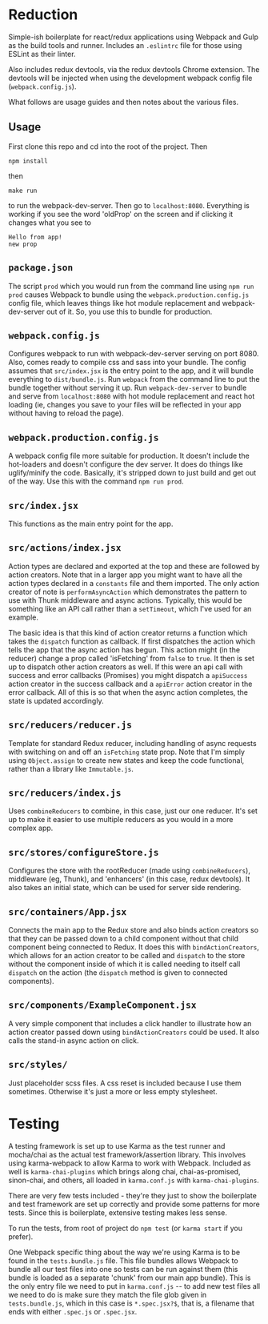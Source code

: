 # Reduction 

Simple-ish boilerplate for react/redux applications using Webpack and Gulp as the build
tools and runner. Includes an `.eslintrc` file for those using ESLint as their linter.

Also includes redux devtools, via the redux devtools Chrome extension. The devtools
will be injected when using the development webpack config file
(`webpack.config.js`).

What follows are usage guides and then notes about the various files. 

## Usage

First clone this repo and cd into the root of the project. Then
```
npm install
```
then
```
make run
```
to run the webpack-dev-server. Then go to `localhost:8080`. Everything is working
if you see the word 'oldProp' on the screen and if clicking it changes what you see to
```
Hello from app!
new prop
```

## `package.json`

The script `prod` which you would run from the command line using `npm run
prod` causes Webpack to bundle using the `webpack.production.config.js` config
file, which leaves things like hot module replacement and webpack-dev-server out of
it. So, you use this to bundle for production.

## `webpack.config.js`

Configures webpack to run with webpack-dev-server serving on port 8080. Also, comes
ready to compile css and sass into your bundle. The config assumes that
`src/index.jsx` is the entry point to the app, and it will bundle everything to
`dist/bundle.js`. Run `webpack` from the command line to put the bundle together
without serving it up. Run `webpack-dev-server` to bundle and serve from
`localhost:8080` with hot module replacement and react hot loading (ie, changes you
save to your files will be reflected in your app without having to reload the
page).

## `webpack.production.config.js`

A webpack config file more suitable for production. It doesn't include the
hot-loaders and doesn't configure the dev server. It does do things like
uglify/minify the code. Basically, it's stripped down to
just build and get out of the way. Use this with the command `npm run prod`.

## `src/index.jsx`

This functions as the main entry point for the app.

## `src/actions/index.jsx`

Action types are declared and exported at the top and these are followed by action
creators. Note that in a larger app you might want to have all the action types
declared in a `constants` file and them imported. The only action creator of note
is `performAsyncAction` which demonstrates the pattern to use with Thunk middleware
and async actions. Typically, this would be something like an API call rather than
a `setTimeout`, which I've used for an example.

The basic idea is that this kind of action creator returns a function which takes
the `dispatch` function as callback. If first dispatches the action which tells the
app that the async action has begun. This action might (in the reducer) change a
prop called 'isFetching' from `false` to `true`. It then is set up to dispatch
other action creators as well. If this were an api call with success and error
callbacks (Promises) you might dispatch a `apiSuccess` action creator in the
success callback and a `apiError` action creator in the error callback. All of this
is so that when the async action completes, the state is updated accordingly. 

## `src/reducers/reducer.js`

Template for standard Redux reducer, including handling of async requests with
switching on and off an `isFetching` state prop. Note that I'm simply using
`Object.assign` to create new states and keep the code functional, rather than a
library like `Immutable.js`.

## `src/reducers/index.js`

Uses `combineReducers` to combine, in this case, just our one reducer. It's set up
to make it easier to use multiple reducers as you would in a more complex app.

## `src/stores/configureStore.js`

Configures the store with the rootReducer (made using `combineReducers`),
middleware (eg, Thunk), and 'enhancers' (in this case, redux devtools). It also
takes an initial state, which can be used for server side rendering.

## `src/containers/App.jsx`

Connects the main app to the Redux store and also binds action creators so that
they can be passed down to a child component without that child component being
connected to Redux. It does this with `bindActionCreators`, which allows for an
action creator to be called and `dispatch` to the store without the component
inside of which it is called needing to itself call `dispatch` on the action (the
`dispatch` method is given to connected components).

## `src/components/ExampleComponent.jsx`

A very simple component that includes a click handler to illustrate how an action
creator passed down using `bindActionCreators` could be used. It also calls the
stand-in async action on click.

## `src/styles/`

Just placeholder scss files. A css reset is included because I use them sometimes. Otherwise it's just a more or
less empty stylesheet.

# Testing

A testing framework is set up to use Karma as the test runner and mocha/chai as the
actual test framework/assertion library. This involves using karma-webpack to allow
Karma to work with Webpack. Included as well is `karma-chai-plugins` which brings
along chai, chai-as-promised, sinon-chai, and others, all loaded in `karma.conf.js`
with `karma-chai-plugins`.

There are very few tests included - they're they just to show the boilerplate and
test framework are set up correctly and provide some patterns for more tests. Since
this is boilerplate, extensive testing makes less sense.

To run the tests, from root of project do `npm test` (or `karma start` if you
prefer).

One Webpack specific thing about the way we're using Karma is to be found in the
`tests.bundle.js` file. This file bundles allows Webpack to bundle all our test
files into one so tests can be run against them (this bundle is loaded as a
separate 'chunk' from our main app bundle). This is the only entry file we need to
put in `karma.conf.js` -- to add new test files all we need to do is make sure they
match the file glob given in `tests.bundle.js`, which in this case is
`*.spec.jsx?$`, that is, a filename that ends with either `.spec.js` or
`.spec.jsx`.


